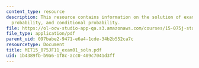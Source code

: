 ```yaml
---
content_type: resource
description: This resource contains information on the solution of exam 1 based on
  probability, and conditional probability.
file: https://ol-ocw-studio-app-qa.s3.amazonaws.com/courses/15-075j-statistical-thinking-and-data-analysis-fall-2011/1b4389fbb9a61f8cacc0409c7041d3ff_MIT15_075JF11_exam01_soln.pdf
file_type: application/pdf
parent_uid: 097babe2-9471-e6a4-1cde-34b2b552ca7c
resourcetype: Document
title: MIT15_075JF11_exam01_soln.pdf
uid: 1b4389fb-b9a6-1f8c-acc0-409c7041d3ff
---
```

